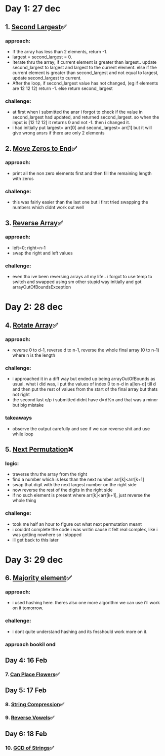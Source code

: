 # Day 1: 27 dec
## 1. [Second Largest](https://www.geeksforgeeks.org/batch/gfg-160-problems/track/arrays-gfg-160/problem/second-largest3735)✅
### approach: <br/>
  - If the array has less than 2 elements, return -1. <br/>
  - largest = second_largest = 0. <br/>
  - Iterate thru the array, if current element is greater than largest.. update second_largest to largest and largest to the current element. else if the current element is greater than second_largest and not equal to largest, update second_largest to current. <br/>
  - After the loop, if second_largest value has not changed, (eg if elements are 12 12 12) return -1. else return second_largest
### challenge: <br/>
  - at first when i submitted the ansr i forgot to check if the value in second_largest had updated, and returned second_largest. so when the input is [12 12 12] it returns 0 and not -1. then i changed it.
  - i had initially put largest= arr[0] and second_largest= arr[1] but it will give wrong ansrs if there are only 2 elements

## 2. [Move Zeros to End](https://www.geeksforgeeks.org/batch/gfg-160-problems/track/arrays-gfg-160/problem/move-all-zeroes-to-end-of-array0751)✅
### approach: <br/>
- print all the non zero elements first and then fill the remaining length with zeros
### challenge: <br/>
- this was fairly easier than the last one but i first tried swapping the numbers which didnt work out well

## 3. [Reverse Array](https://www.geeksforgeeks.org/batch/gfg-160-problems/track/arrays-gfg-160/problem/reverse-an-array)✅
### approach: <br/>
- left=0; right=n-1
- swap the right and left values
### challenge: <br/>
- even tho ive been reversing arrays all my life.. i forgot to use temp to switch and swapped using sm other stupid way initially and got arrayOutOfBoundsException

# Day 2: 28 dec
## 4. [Rotate Array](https://www.geeksforgeeks.org/batch/gfg-160-problems/track/arrays-gfg-160/problem/rotate-array-by-n-elements-1587115621)✅
### approach: <br/>
- reverse 0 to d-1, reverse d to n-1, reverse the whole final array (0 to n-1) where n is the length
### challenge: <br/>
- i approached it in a diff way but ended up being arrayOutOfBounds as usual. what i did was, i put the values of index 0 to n-d in a[len-d] till d and then put the rest of values from the start of the final array but thats not right
- the second last o/p i submitted didnt have d=d%n and that was a minor but big mistake
### takeaways <br/>
- observe the output carefully and see if we can reverse shit and use while loop

## 5. [Next Permutation](https://www.geeksforgeeks.org/batch/gfg-160-problems/track/arrays-gfg-160/problem/next-permutation5226)❌
### logic: <br/>
- traverse thru the array from the right
- find a number which is less than the next number arr[k]<arr[k+1]
- swap that digit with the next largest number on the right side
- now reverse the rest of the digits in the right side
- if no such element is present where arr[k]<arr[k+1], just reverse the whole thing
### challenge: <br/>
- took me half an hour to figure out what next permutation meant
- i couldnt complete the code i was writin cause it felt real complex, like i was getting nowhere so i stopped
- ill get back to this later

# Day 3: 29 dec
## 6. [Majority element](https://www.geeksforgeeks.org/batch/gfg-160-problems/track/arrays-gfg-160/problem/majority-vote)✅
### approach: <br/>
- i used hashing here. theres also one more algorithm we can use i'll work on it tomorrow.
### challenge: <br/>
- i dont quite understand hashing and its fnsshould work more on it.

### approach bookil ond

## Day 4: 16 Feb
### 7. [Can Place Flowers](https://www.geeksforgeeks.org/batch/gfg-160-problems/track/arrays-gfg-160/problem/majority-vote)✅
## Day 5: 17 Feb
### 8. [String Compression](https://leetcode.com/problems/string-compression/description/?envType=study-plan-v2&envId=leetcode-75)✅
### 9. [Reverse Vowels](https://leetcode.com/problems/reverse-vowels-of-a-string/description/)✅
## Day 6: 18 Feb
### 10. [GCD of Strings](https://leetcode.com/problems/greatest-common-divisor-of-strings/description/?envType=study-plan-v2&envId=leetcode-75)✅
